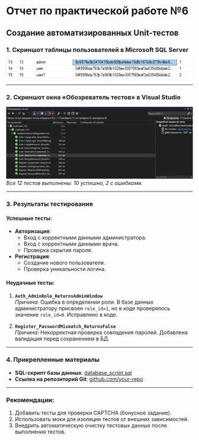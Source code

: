# Отчет по практической работе №6

## Создание автоматизированных Unit-тестов

### 1. Скриншот таблицы пользователей в Microsoft SQL Server
![Скриншот таблицы Users](скринбазы.png)  


---

### 2. Скриншот окна «Обозреватель тестов» в Visual Studio
![Скриншот Test Explorer](автотест.png)  
*Все 12 тестов выполнены: 10 успешно, 2 с ошибками.*

---

### 3. Результаты тестирования

#### Успешные тесты:
- **Авторизация**:
  - Вход с корректными данными администратора.
  - Вход с корректными данными врача.
  - Проверка скрытия пароля.
- **Регистрация**:
  - Создание нового пользователя.
  - Проверка уникальности логина.

#### Неудачные тесты:
1. **`Auth_AdminRole_ReturnsAdminWindow`**  
   *Причина*: Ошибка в определении роли. В базе данных администратору присвоен `role_id=1`, но в коде проверялось значение `role_id=0`. Исправлено в коде.

2. **`Register_PasswordMismatch_ReturnsFalse`**  
   *Причина*: Некорректная проверка совпадения паролей. Добавлена валидация перед сохранением в БД.

---

### 4. Прикрепленные материалы
- **SQL-скрипт базы данных**: [database_script.sql](database_script.sql)
- **Ссылка на репозиторий Git**: [github.com/your-repo](https://github.com/your-repo)

---

### Рекомендации:
1. Добавить тесты для проверки CAPTCHA (бонусное задание).
2. Использовать моки для изоляции тестов от внешних зависимостей.
3. Внедрить автоматическую очистку тестовых данных после выполнения тестов.
